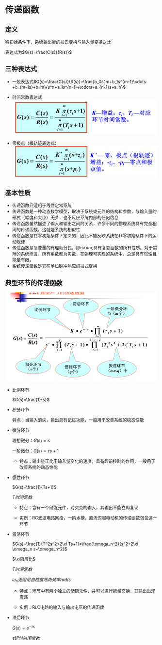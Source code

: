 # 传递函数

## 定义
零初始条件下，系统输出量的拉氏变换与输入量变换之比

表达式为$G(s)=\frac{C(s)}{R(s)}$

## 三种表达式

- 一般表达式$G(s)=\frac{C(s)}{R(s)}=\frac{b_0s^m+b_1s^{m-1}\cdots +b_{m-1s}+b_m}{s^n+a_1s^{n-1}+\cdots+a_{n-1}s+a_n}$


- 时间常数表达式
  ![](2022-10-07-15-39-57.png)

- 零极点（根轨迹表达式）
  ![](2022-10-07-15-40-29.png)


## 基本性质

- 传递函数只适用于线性定常系统
- 传递函数是一种动态数学模型，取决于系统或元件的结构和参数，与输入量的形式（幅度和大小）无关，也不反应系统内部的任何信息
- 传递函数虽然描述了输入和输出之间的关系，许多不同的物理系统具有完全相同的传递函数，这就是系统的相似性
- 传递函数是在零初始条件下定义的，因此不能反映系统在非零初始条件下的运动规律
- 传递函数是复变量的有理帧分式，即n>=m,具有复变函数的所有性质。对于实际的系统而言，所有系数都为实数，在物理可实现的系统中，总是具有惯性且能量有限。
- 系统传递函数是其在单位脉冲响应的拉式变换

## 典型环节的传递函数

![](2022-10-07-18-09-04.png)

- 比例环节

    $G(s)=\frac{1}{s}$

- 积分环节
  
  特点：当输入消失，输出具有记忆功能，一般用于改善系统的稳态性能

- 微分环节

    理想微分：$G(s)=s$

    一阶微分：$G(s)=\tau s+1$

    - 特点：输出量正比于输入量变化的速度，具有超前控制的作用，一般用于改善系统的动态性能

- 惯性环节

    $G(s)=\frac{1}{Ts+1}$


    $T时间常数$

    - 特点：含有一个储能元件，对突变的输入，其输出不能立即复现

    - 实例：RC滤波电路网络，一阶水槽，直流伺服电动机的传递函数包含这一环节

- 震荡环节

    $G(s)=\frac{1}{T^2s^2+2\xi Ts+1}=\frac{\omega_n^2}{s^2+2\xi \omega_n s+\omega_n^2}$

    $\xi阻尼比$

    $T时间常数$

    $\omega_n无阻尼自然震荡角频率rad/s$

    - 特点：环节中有两个独立的储能元件，并可以进行能量交换，其输出出现震荡

    - 实例：RLC电路的输入与输出电压的传递函数

- 滞后环节

    $G(s)=e^{-\tau s}$

    $\tau 延时时间常数$






